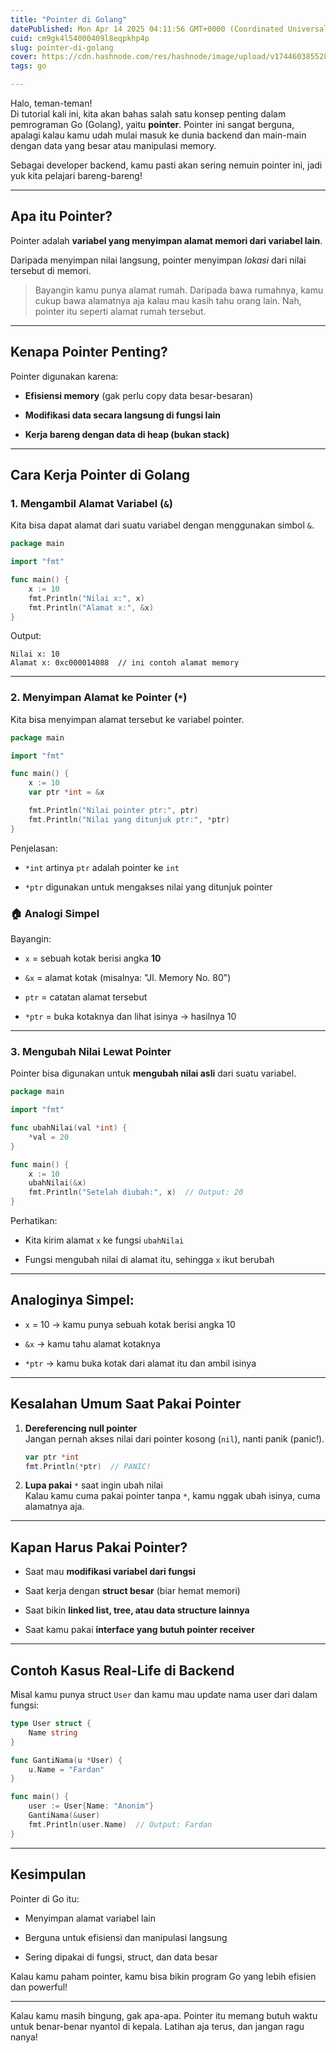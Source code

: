 ```yaml
---
title: "Pointer di Golang"
datePublished: Mon Apr 14 2025 04:11:56 GMT+0000 (Coordinated Universal Time)
cuid: cm9gk4l54000409l8eqpkhp4p
slug: pointer-di-golang
cover: https://cdn.hashnode.com/res/hashnode/image/upload/v1744603855287/7f63168d-43a0-41ad-9123-81368115909e.png
tags: go

---
```


Halo, teman-teman!  
Di tutorial kali ini, kita akan bahas salah satu konsep penting dalam pemrograman Go (Golang), yaitu **pointer**. Pointer ini sangat berguna, apalagi kalau kamu udah mulai masuk ke dunia backend dan main-main dengan data yang besar atau manipulasi memory.

Sebagai developer backend, kamu pasti akan sering nemuin pointer ini, jadi yuk kita pelajari bareng-bareng!

---

## Apa itu Pointer?

Pointer adalah **variabel yang menyimpan alamat memori dari variabel lain**.

Daripada menyimpan nilai langsung, pointer menyimpan *lokasi* dari nilai tersebut di memori.

> Bayangin kamu punya alamat rumah. Daripada bawa rumahnya, kamu cukup bawa alamatnya aja kalau mau kasih tahu orang lain. Nah, pointer itu seperti alamat rumah tersebut.

---

## Kenapa Pointer Penting?

Pointer digunakan karena:

* **Efisiensi memory** (gak perlu copy data besar-besaran)
    
* **Modifikasi data secara langsung di fungsi lain**
    
* **Kerja bareng dengan data di heap (bukan stack)**
    

---

## Cara Kerja Pointer di Golang

### 1\. Mengambil Alamat Variabel (`&`)

Kita bisa dapat alamat dari suatu variabel dengan menggunakan simbol `&`.

```go
package main

import "fmt"

func main() {
    x := 10
    fmt.Println("Nilai x:", x)
    fmt.Println("Alamat x:", &x)
}
```

Output:

```plaintext
Nilai x: 10
Alamat x: 0xc000014088  // ini contoh alamat memory
```

---

### 2\. Menyimpan Alamat ke Pointer (`*`)

Kita bisa menyimpan alamat tersebut ke variabel pointer.

```go
package main

import "fmt"

func main() {
    x := 10
    var ptr *int = &x

    fmt.Println("Nilai pointer ptr:", ptr)
    fmt.Println("Nilai yang ditunjuk ptr:", *ptr)
}
```

Penjelasan:

* `*int` artinya `ptr` adalah pointer ke `int`
    
* `*ptr` digunakan untuk mengakses nilai yang ditunjuk pointer
    

### 🏠 Analogi Simpel

Bayangin:

* `x` = sebuah kotak berisi angka **10**
    
* `&x` = alamat kotak (misalnya: "Jl. Memory No. 80")
    
* `ptr` = catatan alamat tersebut
    
* `*ptr` = buka kotaknya dan lihat isinya → hasilnya 10
    

---

### 3\. Mengubah Nilai Lewat Pointer

Pointer bisa digunakan untuk **mengubah nilai asli** dari suatu variabel.

```go
package main

import "fmt"

func ubahNilai(val *int) {
    *val = 20
}

func main() {
    x := 10
    ubahNilai(&x)
    fmt.Println("Setelah diubah:", x)  // Output: 20
}
```

Perhatikan:

* Kita kirim alamat `x` ke fungsi `ubahNilai`
    
* Fungsi mengubah nilai di alamat itu, sehingga `x` ikut berubah
    

---

## Analoginya Simpel:

* `x` = 10 → kamu punya sebuah kotak berisi angka 10
    
* `&x` → kamu tahu alamat kotaknya
    
* `*ptr` → kamu buka kotak dari alamat itu dan ambil isinya
    

---

## Kesalahan Umum Saat Pakai Pointer

1. **Dereferencing null pointer**  
    Jangan pernah akses nilai dari pointer kosong (`nil`), nanti panik (panic!).
    
    ```go
    var ptr *int
    fmt.Println(*ptr)  // PANIC!
    ```
    
2. **Lupa pakai** `*` saat ingin ubah nilai  
    Kalau kamu cuma pakai pointer tanpa `*`, kamu nggak ubah isinya, cuma alamatnya aja.
    

---

## Kapan Harus Pakai Pointer?

* Saat mau **modifikasi variabel dari fungsi**
    
* Saat kerja dengan **struct besar** (biar hemat memori)
    
* Saat bikin **linked list, tree, atau data structure lainnya**
    
* Saat kamu pakai **interface yang butuh pointer receiver**
    

---

## Contoh Kasus Real-Life di Backend

Misal kamu punya struct `User` dan kamu mau update nama user dari dalam fungsi:

```go
type User struct {
    Name string
}

func GantiNama(u *User) {
    u.Name = "Fardan"
}

func main() {
    user := User{Name: "Anonim"}
    GantiNama(&user)
    fmt.Println(user.Name)  // Output: Fardan
}
```

---

## Kesimpulan

Pointer di Go itu:

* Menyimpan alamat variabel lain
    
* Berguna untuk efisiensi dan manipulasi langsung
    
* Sering dipakai di fungsi, struct, dan data besar
    

Kalau kamu paham pointer, kamu bisa bikin program Go yang lebih efisien dan powerful!

---

Kalau kamu masih bingung, gak apa-apa. Pointer itu memang butuh waktu untuk benar-benar nyantol di kepala. Latihan aja terus, dan jangan ragu nanya!
